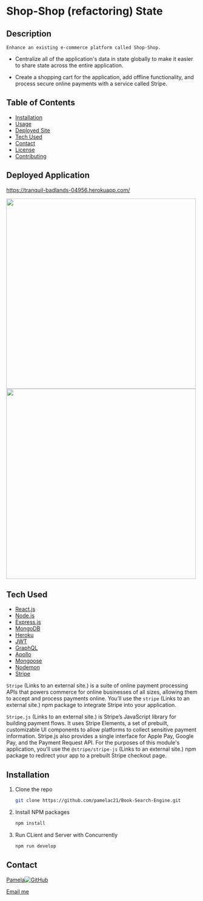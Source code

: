 # Shop-Shop (refactoring) State

## Description
`Enhance an existing e-commerce platform called Shop-Shop.` 

* Centralize all of the application's data in state globally to make it easier to share state across the entire application. 

* Create a shopping cart for the application, add offline functionality, and process secure online payments with a service called Stripe.

## Table of Contents

- [Installation](#installation)
- [Usage](#usage)
- [Deployed Site](#deployed-site)
- [Tech Used](#tech-used)
- [Contact](#contact)
- [License](#license)
- [Contributing](#contact)


## Deployed Application
https://tranquil-badlands-04956.herokuapp.com/

<img src="https://user-images.githubusercontent.com/87335354/180121434-fae44125-eced-484f-b6ac-f39de6aed41f.jpg" height="500">

<img src="https://user-images.githubusercontent.com/87335354/180121400-309600ee-ae64-4780-8805-a375a388cf4f.jpg" height="500">


## Tech Used

* [React.js](https://reactjs.org/)
* [Node.js](https://nodejs.org/)
* [Express.js](https://expressjs.com/)
* [MongoDB](https://www.mongodb.com/)
* [Heroku](https://www.heroku.com/)
* [JWT](https://jwt.io/)
* [GraphQL](https://graphql.org/)
* [Apollo](https://apollographql.com/)
* [Mongoose](https://mongoosejs.com/)
* [Nodemon](https://nodemon.io/)
* [Stripe](https://stripe.com/)

`Stripe` (Links to an external site.) is a suite of online payment processing APIs that powers commerce for online businesses of all sizes, allowing them to accept and process payments online. You’ll use the `stripe` (Links to an external site.) npm package to integrate Stripe into your application.

`Stripe.js` (Links to an external site.) is Stripe’s JavaScript library for building payment flows. It uses Stripe Elements, a set of prebuilt, customizable UI components to allow platforms to collect sensitive payment information. Stripe.js also provides a single interface for Apple Pay, Google Pay, and the Payment Request API. For the purposes of this module's application, you’ll use the `@stripe/stripe-js` (Links to an external site.) npm package to redirect your app to a prebuilt Stripe checkout page.

## Installation

1. Clone the repo
   ```sh
   git clone https://github.com/pamelac21/Book-Search-Engine.git
   ```
2. Install NPM packages
   ```sh
   npm install
   ```
3. Run CLient and Server with Concurrently
   ```sh
   npm run develop
   ```
   
## Contact
   
[Pamela](https://github.com/pamelac21)[![GitHub](https://img.shields.io/badge/--181717?logo=github&logoColor=ffffff)](https://github.com/)

[Email me](pamelac021@gmail.com)
